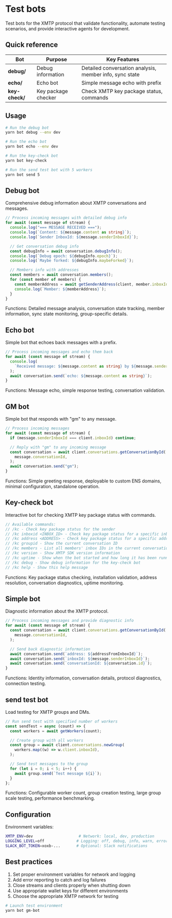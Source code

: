 # Test bots

Test bots for the XMTP protocol that validate functionality, automate testing scenarios, and provide interactive agents for development.

## Quick reference

| Bot            | Purpose             | Key Features                                            |
| -------------- | ------------------- | ------------------------------------------------------- |
| **debug/**     | Debug information   | Detailed conversation analysis, member info, sync state |
| **echo/**      | Echo bot            | Simple message echo with prefix                         |
| **key-check/** | Key package checker | Check XMTP key package status, commands                 |

## Usage

```bash
# Run the debug bot
yarn bot debug --env dev

# Run the echo bot
yarn bot echo --env dev

# Run the key-check bot
yarn bot key-check

# Run the send test bot with 5 workers
yarn bot send 5
```

## Debug bot

Comprehensive debug information about XMTP conversations and messages.

```typescript
// Process incoming messages with detailed debug info
for await (const message of stream) {
  console.log("=== MESSAGE RECEIVED ===");
  console.log(`Content: ${message.content as string}`);
  console.log(`Sender InboxId: ${message.senderInboxId}`);

  // Get conversation debug info
  const debugInfo = await conversation.debugInfo();
  console.log(`Debug epoch: ${debugInfo.epoch}`);
  console.log(`Maybe forked: ${debugInfo.maybeForked}`);

  // Members info with addresses
  const members = await conversation.members();
  for (const member of members) {
    const memberAddress = await getSenderAddress(client, member.inboxId);
    console.log(`Member: ${memberAddress}`);
  }
}
```

Functions: Detailed message analysis, conversation state tracking, member information, sync state monitoring, group-specific details.

## Echo bot

Simple bot that echoes back messages with a prefix.

```typescript
// Process incoming messages and echo them back
for await (const message of stream) {
  console.log(
    `Received message: ${message.content as string} by ${message.senderInboxId}`,
  );
  await conversation.send(`echo: ${message.content as string}`);
}
```

Functions: Message echo, simple response testing, conversation validation.

## GM bot

Simple bot that responds with "gm" to any message.

```typescript
// Process incoming messages
for await (const message of stream) {
  if (message.senderInboxId === client.inboxId) continue;

  // Reply with "gm" to any incoming message
  const conversation = await client.conversations.getConversationById(
    message.conversationId,
  );
  await conversation.send("gm");
}
```

Functions: Simple greeting response, deployable to custom ENS domains, minimal configuration, standalone operation.

## Key-check bot

Interactive bot for checking XMTP key package status with commands.

```typescript
// Available commands:
// /kc - Check key package status for the sender
// /kc inboxid <INBOX_ID> - Check key package status for a specific inbox ID
// /kc address <ADDRESS> - Check key package status for a specific address
// /kc groupid - Show the current conversation ID
// /kc members - List all members' inbox IDs in the current conversation
// /kc version - Show XMTP SDK version information
// /kc uptime - Show when the bot started and how long it has been running
// /kc debug - Show debug information for the key-check bot
// /kc help - Show this help message
```

Functions: Key package status checking, installation validation, address resolution, conversation diagnostics, uptime monitoring.

## Simple bot

Diagnostic information about the XMTP protocol.

```typescript
// Process incoming messages and provide diagnostic info
for await (const message of stream) {
  const conversation = await client.conversations.getConversationById(
    message.conversationId,
  );

  // Send back diagnostic information
  await conversation.send(`address: ${addressFromInboxId}`);
  await conversation.send(`inboxId: ${message.senderInboxId}`);
  await conversation.send(`conversationId: ${conversation.id}`);
}
```

Functions: Identity information, conversation details, protocol diagnostics, connection testing.

## send test bot

Load testing for XMTP groups and DMs.

```typescript
// Run send test with specified number of workers
const sendTest = async (count) => {
  const workers = await getWorkers(count);

  // Create group with all workers
  const group = await client.conversations.newGroup(
    workers.map((w) => w.client.inboxId),
  );

  // Send test messages to the group
  for (let i = 0; i < 5; i++) {
    await group.send(`Test message ${i}`);
  }
};
```

Functions: Configurable worker count, group creation testing, large group scale testing, performance benchmarking.

## Configuration

Environment variables:

```bash
XMTP_ENV=dev                    # Network: local, dev, production
LOGGING_LEVEL=off              # Logging: off, debug, info, warn, error
SLACK_BOT_TOKEN=xoxb-...       # Optional: Slack notifications
```

## Best practices

1. Set proper environment variables for network and logging
2. Add error reporting to catch and log failures
3. Close streams and clients properly when shutting down
4. Use appropriate wallet keys for different environments
5. Choose the appropriate XMTP network for testing

```bash
# Launch test environment
yarn bot gm-bot
```

